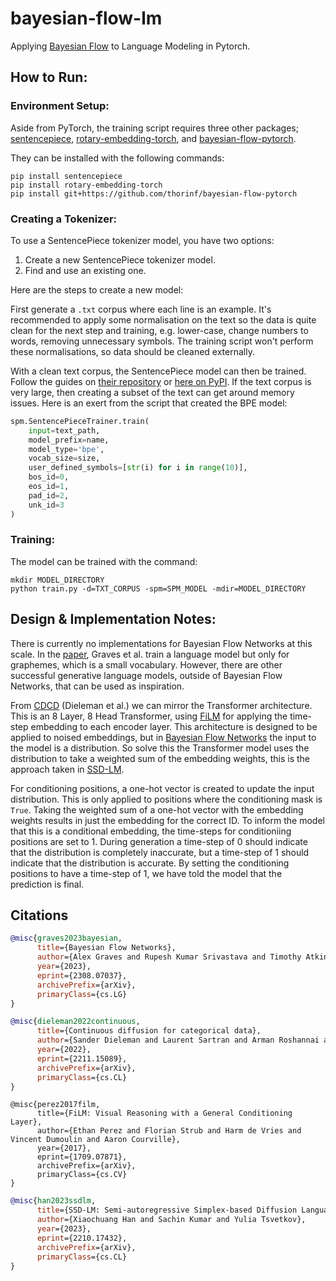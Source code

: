 # bayesian-flow-lm

Applying [Bayesian Flow][1] to Language Modeling in Pytorch.

## How to Run:

### Environment Setup:

Aside from PyTorch, the training script requires three other packages;
<a href="https://github.com/google/sentencepiece">sentencepiece</a>, 
<a href="https://github.com/lucidrains/rotary-embedding-torch">rotary-embedding-torch</a>, and
<a href="https://github.com/thorinf/bayesian-flow-pytorch">bayesian-flow-pytorch</a>.

They can be installed with the following commands:

```commandline
pip install sentencepiece
pip install rotary-embedding-torch
pip install git+https://github.com/thorinf/bayesian-flow-pytorch
```

### Creating a Tokenizer:

To use a SentencePiece tokenizer model, you have two options:

1. Create a new SentencePiece tokenizer model.
2. Find and use an existing one. 
 
Here are the steps to create a new model:

First generate a `.txt` corpus where each line is an example.
It's recommended to apply some normalisation on the text so the data is quite clean for the next step and training, e.g.
lower-case, change numbers to words, removing unnecessary symbols.
The training script won't perform these normalisations, so data should be cleaned externally.

With a clean text corpus, the SentencePiece model can then be trained.
Follow the guides on [their repository](https://github.com/google/sentencepiece)
or [here on PyPI](https://pypi.org/project/sentencepiece/).
If the text corpus is very large, then creating a subset of the text can get around memory issues.
Here is an exert from the script that created the BPE model: 

```python
spm.SentencePieceTrainer.train(
    input=text_path,
    model_prefix=name,
    model_type='bpe',
    vocab_size=size,
    user_defined_symbols=[str(i) for i in range(10)],
    bos_id=0,
    eos_id=1,
    pad_id=2,
    unk_id=3
)
```

### Training:

The model can be trained with the command:

```commandline
mkdir MODEL_DIRECTORY
python train.py -d=TXT_CORPUS -spm=SPM_MODEL -mdir=MODEL_DIRECTORY
```

## Design & Implementation Notes:

There is currently no implementations for Bayesian Flow Networks at this scale. 
In the [paper][1], Graves et al. train a language model but only for graphemes, which is a small vocabulary.
However, there are other successful generative language models, outside of Bayesian Flow Networks, 
that can be used as inspiration.

From [CDCD][2] (Dieleman et al.) we can mirror the Transformer architecture. 
This is an 8 Layer, 8 Head Transformer, using [FiLM][3] for applying the time-step embedding to each encoder layer.
This architecture is designed to be applied to noised embeddings, 
but in [Bayesian Flow Networks][1] the input to the model is a distribution.
So solve this the Transformer model uses the distribution to take a weighted sum of the embedding weights, 
this is the approach taken in [SSD-LM][4].

For conditioning positions, a one-hot vector is created to update the input distribution. 
This is only applied to positions where the conditioning mask is `True`. 
Taking the weighted sum of a one-hot vector with the embedding weights results in just the embedding for the correct ID.
To inform the model that this is a conditional embedding, the time-steps for conditioniing positions are set to 1.
During generation a time-step of 0 should indicate that the distribution is completely inaccurate, 
but a time-step of 1 should indicate that the distribution is accurate.
By setting the conditioning positions to have a time-step of 1, we have told the model that the prediction is final.

## Citations

```bibtex
@misc{graves2023bayesian,
      title={Bayesian Flow Networks}, 
      author={Alex Graves and Rupesh Kumar Srivastava and Timothy Atkinson and Faustino Gomez},
      year={2023},
      eprint={2308.07037},
      archivePrefix={arXiv},
      primaryClass={cs.LG}
}
```
[1]: <https://arxiv.org/abs/2308.07037>
"Bayesian Flow Networks
"

```bibtex
@misc{dieleman2022continuous,
      title={Continuous diffusion for categorical data}, 
      author={Sander Dieleman and Laurent Sartran and Arman Roshannai and Nikolay Savinov and Yaroslav Ganin and Pierre H. Richemond and Arnaud Doucet and Robin Strudel and Chris Dyer and Conor Durkan and Curtis Hawthorne and Rémi Leblond and Will Grathwohl and Jonas Adler},
      year={2022},
      eprint={2211.15089},
      archivePrefix={arXiv},
      primaryClass={cs.CL}
}
```

[2]: <https://arxiv.org/abs/2211.15089> 
"Continuous diffusion for categorical data"


```bibtext
@misc{perez2017film,
      title={FiLM: Visual Reasoning with a General Conditioning Layer}, 
      author={Ethan Perez and Florian Strub and Harm de Vries and Vincent Dumoulin and Aaron Courville},
      year={2017},
      eprint={1709.07871},
      archivePrefix={arXiv},
      primaryClass={cs.CV}
}
```

[3]: <https://arxiv.org/abs/1709.07871>
"FiLM: Visual Reasoning with a General Conditioning Layer"

```bibtex
@misc{han2023ssdlm,
      title={SSD-LM: Semi-autoregressive Simplex-based Diffusion Language Model for Text Generation and Modular Control}, 
      author={Xiaochuang Han and Sachin Kumar and Yulia Tsvetkov},
      year={2023},
      eprint={2210.17432},
      archivePrefix={arXiv},
      primaryClass={cs.CL}
}
```

[4]: <https://arxiv.org/abs/2210.17432> 
"SSD-LM: Semi-autoregressive Simplex-based Diffusion Language Model for Text Generation and Modular Control"




